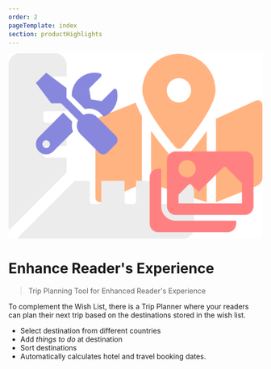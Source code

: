 ```yaml
---
order: 2
pageTemplate: index
section: productHighlights
---
```

![Trip Planner tool](../../../images/feature-tools.min.svg)

# Enhance Reader's Experience

> Trip Planning Tool for Enhanced Reader's Experience

To complement the Wish List, there is a Trip Planner where your readers can plan their next trip based on the destinations stored in the wish list.

- Select destination from different countries
- Add _things to do_ at destination
- Sort destinations
- Automatically calculates hotel and travel booking dates.
<!--
[Read More](/trip-planner)
-->